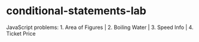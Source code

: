 # conditional-statements-lab
JavaScript problems: 1. Area of Figures | 2. Boiling Water | 3. Speed Info | 4. Ticket Price
